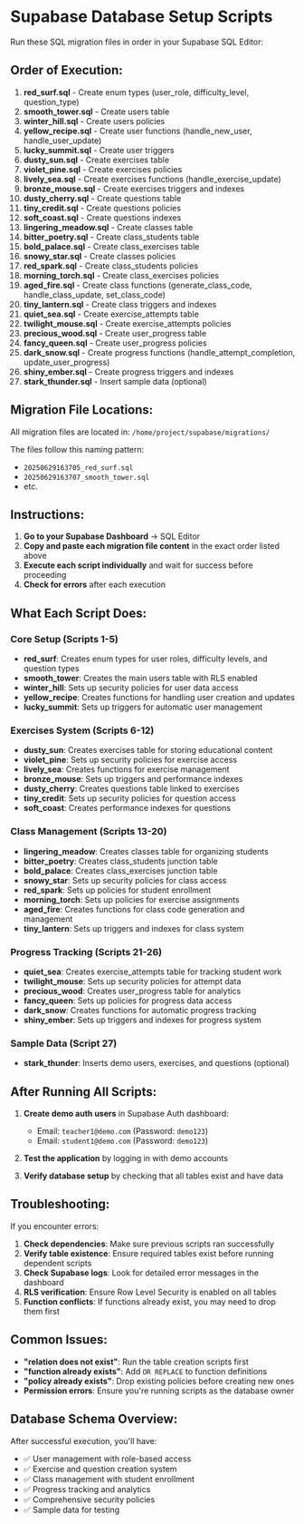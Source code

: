 # Supabase Database Setup Scripts

Run these SQL migration files in order in your Supabase SQL Editor:

## Order of Execution:

1. **red_surf.sql** - Create enum types (user_role, difficulty_level, question_type)
2. **smooth_tower.sql** - Create users table
3. **winter_hill.sql** - Create users policies
4. **yellow_recipe.sql** - Create user functions (handle_new_user, handle_user_update)
5. **lucky_summit.sql** - Create user triggers
6. **dusty_sun.sql** - Create exercises table
7. **violet_pine.sql** - Create exercises policies
8. **lively_sea.sql** - Create exercises functions (handle_exercise_update)
9. **bronze_mouse.sql** - Create exercises triggers and indexes
10. **dusty_cherry.sql** - Create questions table
11. **tiny_credit.sql** - Create questions policies
12. **soft_coast.sql** - Create questions indexes
13. **lingering_meadow.sql** - Create classes table
14. **bitter_poetry.sql** - Create class_students table
15. **bold_palace.sql** - Create class_exercises table
16. **snowy_star.sql** - Create classes policies
17. **red_spark.sql** - Create class_students policies
18. **morning_torch.sql** - Create class_exercises policies
19. **aged_fire.sql** - Create class functions (generate_class_code, handle_class_update, set_class_code)
20. **tiny_lantern.sql** - Create class triggers and indexes
21. **quiet_sea.sql** - Create exercise_attempts table
22. **twilight_mouse.sql** - Create exercise_attempts policies
23. **precious_wood.sql** - Create user_progress table
24. **fancy_queen.sql** - Create user_progress policies
25. **dark_snow.sql** - Create progress functions (handle_attempt_completion, update_user_progress)
26. **shiny_ember.sql** - Create progress triggers and indexes
27. **stark_thunder.sql** - Insert sample data (optional)

## Migration File Locations:

All migration files are located in: `/home/project/supabase/migrations/`

The files follow this naming pattern:
- `20250629163705_red_surf.sql`
- `20250629163707_smooth_tower.sql`
- etc.

## Instructions:

1. **Go to your Supabase Dashboard** → SQL Editor
2. **Copy and paste each migration file content** in the exact order listed above
3. **Execute each script individually** and wait for success before proceeding
4. **Check for errors** after each execution

## What Each Script Does:

### Core Setup (Scripts 1-5)
- **red_surf**: Creates enum types for user roles, difficulty levels, and question types
- **smooth_tower**: Creates the main users table with RLS enabled
- **winter_hill**: Sets up security policies for user data access
- **yellow_recipe**: Creates functions for handling user creation and updates
- **lucky_summit**: Sets up triggers for automatic user management

### Exercises System (Scripts 6-12)
- **dusty_sun**: Creates exercises table for storing educational content
- **violet_pine**: Sets up security policies for exercise access
- **lively_sea**: Creates functions for exercise management
- **bronze_mouse**: Sets up triggers and performance indexes
- **dusty_cherry**: Creates questions table linked to exercises
- **tiny_credit**: Sets up security policies for question access
- **soft_coast**: Creates performance indexes for questions

### Class Management (Scripts 13-20)
- **lingering_meadow**: Creates classes table for organizing students
- **bitter_poetry**: Creates class_students junction table
- **bold_palace**: Creates class_exercises junction table
- **snowy_star**: Sets up security policies for class access
- **red_spark**: Sets up policies for student enrollment
- **morning_torch**: Sets up policies for exercise assignments
- **aged_fire**: Creates functions for class code generation and management
- **tiny_lantern**: Sets up triggers and indexes for class system

### Progress Tracking (Scripts 21-26)
- **quiet_sea**: Creates exercise_attempts table for tracking student work
- **twilight_mouse**: Sets up security policies for attempt data
- **precious_wood**: Creates user_progress table for analytics
- **fancy_queen**: Sets up policies for progress data access
- **dark_snow**: Creates functions for automatic progress tracking
- **shiny_ember**: Sets up triggers and indexes for progress system

### Sample Data (Script 27)
- **stark_thunder**: Inserts demo users, exercises, and questions (optional)

## After Running All Scripts:

1. **Create demo auth users** in Supabase Auth dashboard:
   - Email: `teacher1@demo.com` (Password: `demo123`)
   - Email: `student1@demo.com` (Password: `demo123`)

2. **Test the application** by logging in with demo accounts

3. **Verify database setup** by checking that all tables exist and have data

## Troubleshooting:

If you encounter errors:

1. **Check dependencies**: Make sure previous scripts ran successfully
2. **Verify table existence**: Ensure required tables exist before running dependent scripts
3. **Check Supabase logs**: Look for detailed error messages in the dashboard
4. **RLS verification**: Ensure Row Level Security is enabled on all tables
5. **Function conflicts**: If functions already exist, you may need to drop them first

## Common Issues:

- **"relation does not exist"**: Run the table creation scripts first
- **"function already exists"**: Add `OR REPLACE` to function definitions
- **"policy already exists"**: Drop existing policies before creating new ones
- **Permission errors**: Ensure you're running scripts as the database owner

## Database Schema Overview:

After successful execution, you'll have:
- ✅ User management with role-based access
- ✅ Exercise and question creation system
- ✅ Class management with student enrollment
- ✅ Progress tracking and analytics
- ✅ Comprehensive security policies
- ✅ Sample data for testing
